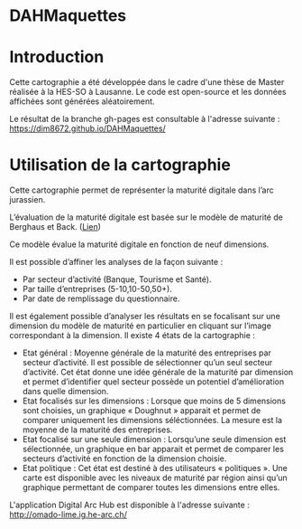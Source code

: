 # DAHMaquettes

# Introduction

Cette cartographie a été développée dans le cadre d'une thèse de Master réalisée à la HES-SO à Lausanne. Le code est open-source et les données affichées sont générées aléatoirement.

Le résultat de la branche gh-pages est consultable à l'adresse suivante : https://dim8672.github.io/DAHMaquettes/

# Utilisation de la cartographie
Cette cartographie permet de représenter la maturité digitale dans l’arc jurassien.

L’évaluation de la maturité digitale est basée sur le modèle de maturité de Berghaus et Back. ([Lien](https://sabineberghaus.com/home/projekte/digital-maturity-transformation-study/))

Ce modèle évalue la maturité digitale en fonction de neuf dimensions.

Il est possible d’affiner les analyses de la façon suivante :

* Par secteur d’activité (Banque, Tourisme et Santé).
* Par taille d’entreprises (5-10,10-50,50+).
* Par date de remplissage du questionnaire.

Il est également possible d’analyser les résultats en se focalisant sur une dimension du modèle de maturité en particulier en cliquant sur l’image correspondant à la dimension.
Il existe 4 états de la cartographie :

* Etat général : Moyenne générale de la maturité des entreprises par secteur d’activité. Il est possible de sélectionner qu’un seul secteur d’activité. Cet état donne une idée générale de la maturité par dimension et permet d’identifier quel secteur possède un potentiel d’amélioration dans quelle dimension.
* Etat focalisés sur les dimensions : Lorsque que moins de 5 dimensions sont choisies, un graphique « Doughnut » apparait et permet de comparer uniquement les dimensions séléctionnées. La mesure est la moyenne de la maturité des entreprises.
* Etat focalisé sur une seule dimension : Lorsqu’une seule dimension est sélectionnée, un graphique en bar apparait et permet de comparer les secteurs d’activité en fonction de la dimension choisie.
* Etat politique : Cet état est destiné à des utilisateurs « politiques ». Une carte est disponible avec les niveaux de maturité par région ainsi qu’un graphique permettant de comparer toutes les dimensions entre elles.

L'application Digital Arc Hub est disponible à l'adresse suivante : http://omado-lime.ig.he-arc.ch/
